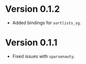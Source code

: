 # Version 0.1.2

- Added bindings for `sortlists_sg`.

# Version 0.1.1

- Fixed issues with `sparsenauty`.
